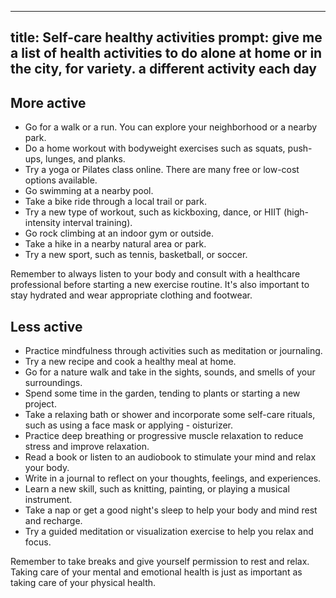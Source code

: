 

---
title: Self-care healthy activities
prompt: give me a list of health activities to do alone at home or in the city, for variety. a different activity each day
---


## More active

- Go for a walk or a run. You can explore your neighborhood or a nearby park.
- Do a home workout with bodyweight exercises such as squats, push-ups, lunges, and planks.
- Try a yoga or Pilates class online. There are many free or low-cost options available.
- Go swimming at a nearby pool.
- Take a bike ride through a local trail or park.
- Try a new type of workout, such as kickboxing, dance, or HIIT (high-intensity interval training).
- Go rock climbing at an indoor gym or outside.
- Take a hike in a nearby natural area or park.
- Try a new sport, such as tennis, basketball, or soccer.

Remember to always listen to your body and consult with a healthcare professional before starting a new exercise routine. It's also important to stay hydrated and wear appropriate clothing and footwear.

## Less active

-  Practice mindfulness through activities such as meditation or journaling.
- Try a new recipe and cook a healthy meal at home.
- Go for a nature walk and take in the sights, sounds, and smells of your surroundings.
- Spend some time in the garden, tending to plants or starting a new project.
- Take a relaxing bath or shower and incorporate some self-care rituals, such as using a face mask or applying - oisturizer.
- Practice deep breathing or progressive muscle relaxation to reduce stress and improve relaxation.
- Read a book or listen to an audiobook to stimulate your mind and relax your body.
- Write in a journal to reflect on your thoughts, feelings, and experiences.
- Learn a new skill, such as knitting, painting, or playing a musical instrument.
- Take a nap or get a good night's sleep to help your body and mind rest and recharge.
- Try a guided meditation or visualization exercise to help you relax and focus.

Remember to take breaks and give yourself permission to rest and relax. Taking care of your mental and emotional health is just as important as taking care of your physical health.
